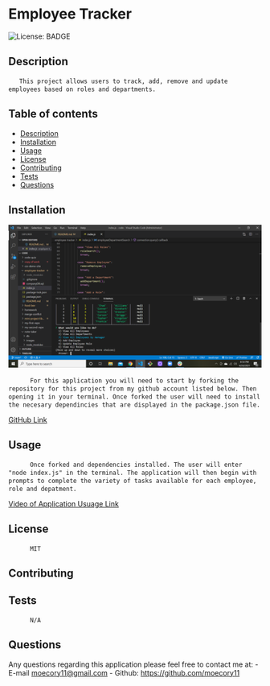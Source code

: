 # Employee Tracker
  ![License: BADGE](https://img.shields.io/badge/license-MIT-brightgreen)
## Description 
       This project allows users to track, add, remove and update employees based on roles and departments.
## Table of contents
  * [Description](#description)
  * [Installation](#installation)
  * [Usage](#usage)
  * [License](#license)
  * [Contributing](#contributing)
  * [Tests](#tests)
  * [Questions](#questions)
## Installation
![alt text](images/screenshot.4.png)

          For this application you will need to start by forking the repository for this project from my github account listed below. Then opening it in your terminal. Once forked the user will need to install the necesary dependincies that are displayed in the package.json file. 
          
[GitHub Link](https://github.com/moecory11/employee-tracker)

## Usage 
          Once forked and dependencies installed. The user will enter "node index.js" in the terminal. The application will then begin with prompts to complete the variety of tasks available for each employee, role and depatment.
[Video of Application Usuage Link](https://drive.google.com/file/d/1Bt6Zk-83rTUuwsEjONdJvtloFzcrAoHD/view)
## License
          MIT
## Contributing
          
## Tests
          N/A
## Questions
   Any questions regarding this application please feel free to contact me at: 
      - E-mail moecory11@gmail.com
      - Github:
      <https://github.com/moecory11>